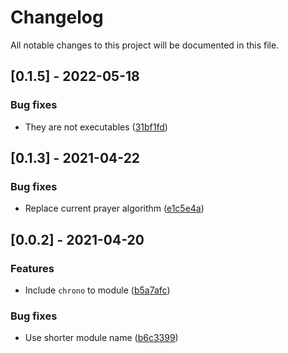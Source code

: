 # Changelog

All notable changes to this project will be documented in this file.

## [0.1.5] - 2022-05-18

### Bug fixes
- They are not executables ([31bf1fd](31bf1fd982fdf4aae30e1a94dd1d8dc79aeeb55b))


## [0.1.3] - 2021-04-22

### Bug fixes
- Replace current prayer algorithm ([e1c5e4a](e1c5e4a5115498e55a03ad1b83fb7e2156be3210))


## [0.0.2] - 2021-04-20

### Features
- Include `chrono` to module ([b5a7afc](b5a7afc1a063a2c75dcc6dd060a6e471cdb270f4))


### Bug fixes
- Use shorter module name ([b6c3399](b6c3399ebcc6f757d3a3eb5e893637c24f0ecae1))


